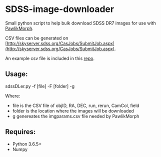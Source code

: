 # SDSS-image-downloader
Small python script to help bulk download SDSS DR7 images for use with [PawlikMorph](https://github.com/SEDMORPH/PawlikMorph).

CSV files can be generated on [http://skyserver.sdss.org/CasJobs/SubmitJob.aspx](http://skyserver.sdss.org/CasJobs/SubmitJob.aspx).

An example csv file is included in this [repo](https://github.com/lewisfish/SDSS-image-downloader/blob/master/example.csv).

## Usage:

  sdssDLer.py -f [file] -F [folder] -g
  
  Where:
   - file is the CSV file of objID, RA, DEC, run, rerun, CamCol, field
   - folder is the location where the images will be downloaded
   - g genereates the imgparams.csv file needed by PawlikMorph

## Requires:

 - Python 3.6.5+
 - Numpy
